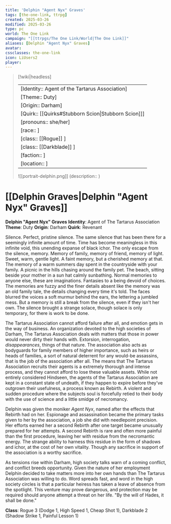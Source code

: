 ```yaml
---
title: 'Delphin "Agent Nyx" Graves'
tags: [the-one-link, ttrpg]
created: 2025-03-26
modified: 2025-03-26
type: pc
world: The One Link
campaign: "[[ttrpgs/The One Link/World|The One Link]]"
aliases: [Delphin "Agent Nyx" Graves]
avatar: 
cssclasses: the-one-link
icon: LiUsers2
player: 
---
```


> [!wiki|headless]
>
> |               |
> | ------------- |
> | [Identity:: Agent of the Tartarus Association] |
> | [Theme:: Duty] |
> | [Origin:: Darham] |
> | [Quirk:: [[Quirks#Stubborn Scion\|Stubborn Scion]]] |
> | [pronouns:: she/her] |
> | [race:: ] |
> | [class:: [[Rogue]] ] |
> | [class:: [[Darkblade]] ] |
> | [faction:: ] |
> | [location:: ] |
>
> ![[portrait-delphin.png]]
> (description:: )

# [[Delphin Graves|Delphin "Agent Nyx" Graves]]

**Delphin "Agent Nyx" Graves**
**Identity**: Agent of The Tartarus Association
**Theme**: Duty
**Origin**: Darham
**Quirk**: Revenant

Silence. Perfect, pristine silence. The same silence that has been there for a seemingly infinite amount of time. Time has become meaningless in this infinite void, this unending expanse of black ichor. The only escape from the silence, memory. Memory of family, memory of friend, memory of light. Sweet, warm, gentle light. A faint memory, but a cherished memory at that. The memory of a warm summers day spent in the countryside with your family. A picnic in the hills chasing around the family pet. The beach, sitting beside your mother in a sun hat calmly sunbathing. Normal memories to anyone else, these are imaginations. Fantasies to a being devoid of choices. The memories are fuzzy and the finer details absent like the memory was an old family tale, the details changing every time it's told. The faces blurred the voices a soft murmur behind the ears, the lettering a jumbled mess. But a memory is still a break from the silence, even if they isn't her own. The silence brought a strange solace, though solace is only temporary, for there is work to be done.

The Tartarus Association cannot afford failure after all, and emotion gets in the way of business. An organization devoted to the high societies of Darham, The Tartarus Association deals with matters that those in power would never dirty their hands with. Extorsion, interrogation, _disappearances_, things of that nature. The association also acts as bodyguards for family members of higher importance, such as heirs or heads of families, a sort of natural deterrent for any would-be assassins, that is the job of the association after all. The means that The Tartarus Association recruits their agents is a extremely thorough and intense process, and they cannot afford to lose these valuable assets. While not entirely considered Hindseen, the agents of the Tartarus Association are kept in a constant state of undeath, if they happen to expire before they've outgrown their usefulness, a process known as Rebirth. A violent and sudden procedure where the subjects soul is forcefully retied to their body with the use of science and a little smidge of necromancy.

Delphin was given the moniker _Agent Nyx_, named after the effects that Rebirth had on her. Espionage and assassination became the primary tasks given to her by the association, a job she did with needlepoint precision. Her efforts earned her a second Rebirth after one target became unusually prepared for her attempts. A second Rebirth is rare and often more painful than the first procedure, leaving her with residue from the necromantic energy. The strange ability to harness this residue in the form of shadows and ichor, at the cost of her own vitality. Though any sacrifice in support of the association is a worthy sacrifice.

As tensions rise within Darham, high society talks warn of a coming conflict, and conflict breeds opportunity. Given the nature of her employment Delphin decided to take matters more into her own hands than The Tartarus Association was willing to do. Word spreads fast, and word in the high society circles is that a particular heiress has taken a leave of absence from the spotlight. This venture may prove dangerous, and protection may be required should anyone attempt a threat on her life.
"By the will of Hades, it shall be done."

**Class**: Rogue 3 (Dodge 1, High Speed 1, Cheap Shot 1), Darkblade 2 (Shadow Strike 1, Painful Lesson 1)

